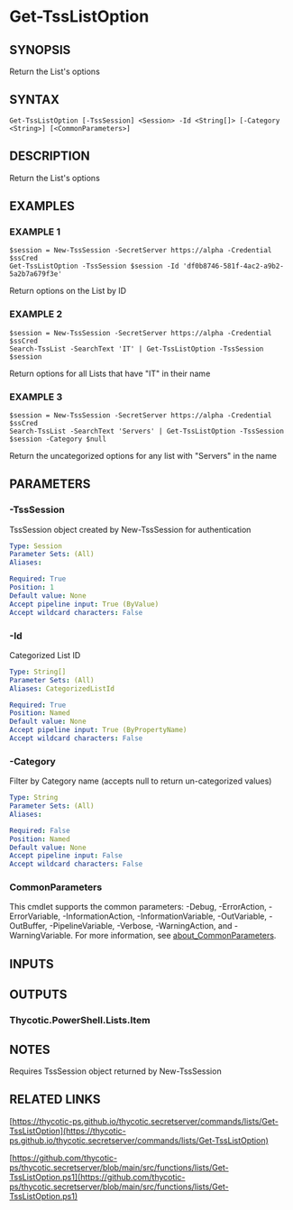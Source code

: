 # Get-TssListOption

## SYNOPSIS
Return the List's options

## SYNTAX

```
Get-TssListOption [-TssSession] <Session> -Id <String[]> [-Category <String>] [<CommonParameters>]
```

## DESCRIPTION
Return the List's options

## EXAMPLES

### EXAMPLE 1
```
$session = New-TssSession -SecretServer https://alpha -Credential $ssCred
Get-TssListOption -TssSession $session -Id 'df0b8746-581f-4ac2-a9b2-5a2b7a679f3e'
```

Return options on the List by ID

### EXAMPLE 2
```
$session = New-TssSession -SecretServer https://alpha -Credential $ssCred
Search-TssList -SearchText 'IT' | Get-TssListOption -TssSession $session
```

Return options for all Lists that have "IT" in their name

### EXAMPLE 3
```
$session = New-TssSession -SecretServer https://alpha -Credential $ssCred
Search-TssList -SearchText 'Servers' | Get-TssListOption -TssSession $session -Category $null
```

Return the uncategorized options for any list with "Servers" in the name

## PARAMETERS

### -TssSession
TssSession object created by New-TssSession for authentication

```yaml
Type: Session
Parameter Sets: (All)
Aliases:

Required: True
Position: 1
Default value: None
Accept pipeline input: True (ByValue)
Accept wildcard characters: False
```

### -Id
Categorized List ID

```yaml
Type: String[]
Parameter Sets: (All)
Aliases: CategorizedListId

Required: True
Position: Named
Default value: None
Accept pipeline input: True (ByPropertyName)
Accept wildcard characters: False
```

### -Category
Filter by Category name (accepts null to return un-categorized values)

```yaml
Type: String
Parameter Sets: (All)
Aliases:

Required: False
Position: Named
Default value: None
Accept pipeline input: False
Accept wildcard characters: False
```

### CommonParameters
This cmdlet supports the common parameters: -Debug, -ErrorAction, -ErrorVariable, -InformationAction, -InformationVariable, -OutVariable, -OutBuffer, -PipelineVariable, -Verbose, -WarningAction, and -WarningVariable. For more information, see [about_CommonParameters](http://go.microsoft.com/fwlink/?LinkID=113216).

## INPUTS

## OUTPUTS

### Thycotic.PowerShell.Lists.Item
## NOTES
Requires TssSession object returned by New-TssSession

## RELATED LINKS

[https://thycotic-ps.github.io/thycotic.secretserver/commands/lists/Get-TssListOption](https://thycotic-ps.github.io/thycotic.secretserver/commands/lists/Get-TssListOption)

[https://github.com/thycotic-ps/thycotic.secretserver/blob/main/src/functions/lists/Get-TssListOption.ps1](https://github.com/thycotic-ps/thycotic.secretserver/blob/main/src/functions/lists/Get-TssListOption.ps1)

